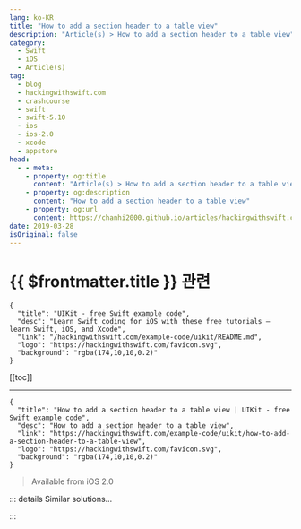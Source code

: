 ```yaml
---
lang: ko-KR
title: "How to add a section header to a table view"
description: "Article(s) > How to add a section header to a table view"
category:
  - Swift
  - iOS
  - Article(s)
tag: 
  - blog
  - hackingwithswift.com
  - crashcourse
  - swift
  - swift-5.10
  - ios
  - ios-2.0
  - xcode
  - appstore
head:
  - - meta:
    - property: og:title
      content: "Article(s) > How to add a section header to a table view"
    - property: og:description
      content: "How to add a section header to a table view"
    - property: og:url
      content: https://chanhi2000.github.io/articles/hackingwithswift.com/example-code/uikit/how-to-add-a-section-header-to-a-table-view.html
date: 2019-03-28
isOriginal: false
---
```


# {{ $frontmatter.title }} 관련

```component VPCard
{
  "title": "UIKit - free Swift example code",
  "desc": "Learn Swift coding for iOS with these free tutorials – learn Swift, iOS, and Xcode",
  "link": "/hackingwithswift.com/example-code/uikit/README.md",
  "logo": "https://hackingwithswift.com/favicon.svg",
  "background": "rgba(174,10,10,0.2)"
}
```

[[toc]]

---

```component VPCard
{
  "title": "How to add a section header to a table view | UIKit - free Swift example code",
  "desc": "How to add a section header to a table view",
  "link": "https://hackingwithswift.com/example-code/uikit/how-to-add-a-section-header-to-a-table-view",
  "logo": "https://hackingwithswift.com/favicon.svg",
  "background": "rgba(174,10,10,0.2)"
}
```

> Available from iOS 2.0

<VidStack src="youtube/09QyTxzxHYE" />

<!-- TODO: 작성 -->

<!--
You can use the built-in iOS table section headers by returning a value from `titleForHeaderInSection` like this:

```swift
override func tableView(_ tableView: UITableView, titleForHeaderInSection section: Int) -> String? {
    return "Section \(section)"
}
```

If you want to return a custom header view with something more than just some text, you should use `viewForHeaderInSection` instead, like this:

```swift
override func tableView(tableView: UITableView, viewForHeaderInSection section: Int) -> UIView? {
    let vw = UIView()
    vw.backgroundColor = UIColor.red

    return vw
}
```

-->

::: details Similar solutions…

<!--
/quick-start/swiftui/how-to-create-multi-column-lists-using-table">How to create multi-column lists using Table 
/example-code/language/how-to-create-an-objective-c-bridging-header-to-use-code-in-swift">How to create an Objective-C bridging header to use code in Swift 
/quick-start/swiftui/swiftui-tips-and-tricks">SwiftUI tips and tricks 
/example-code/uikit/how-to-create-live-playgrounds-in-xcode">How to create live playgrounds in Xcode 
/quick-start/swiftui/how-to-convert-a-swiftui-view-to-an-image">How to convert a SwiftUI view to an image</a>
-->

:::

